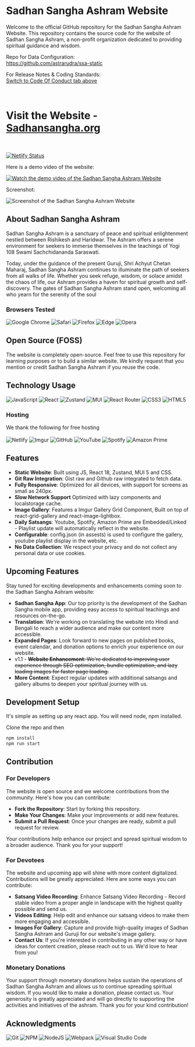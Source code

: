 # Sadhan Sangha Ashram Website

Welcome to the official GitHub repository for the Sadhan Sangha Ashram Website. This repository contains the source code for the website of Sadhan Sangha Ashram, a non-profit organization dedicated to providing spiritual guidance and wisdom.

Repo for Data Configuration:  
https://github.com/astrarudra/ssa-static

For Release Notes & Coding Standards:  
[Switch to Code Of Conduct tab above](https://github.com/astrarudra/sadhan-sangha/tree/main?tab=coc-ov-file)

<br>

# **Visit the Website - [Sadhansangha.org](https://sadhansangha.org/)**

<br>

[![Netlify Status](https://api.netlify.com/api/v1/badges/a8e71262-b91c-4365-acf3-391578e162cb/deploy-status)](https://app.netlify.com/sites/sadhansangha/deploys)

Here is a demo video of the website:

[![Watch the demo video of the Sadhan Sangha Ashram Website](https://i.imgur.com/y9Kxd2ql.jpg)](https://www.youtube.com/watch?v=0xnJCDfNvfc)

Screenshot:

![Screenshot of the Sadhan Sangha Ashram Website](https://i.imgur.com/KsqCBDW.jpg)

## About Sadhan Sangha Ashram
Sadhan Sangha Ashram is a sanctuary of peace and spiritual enlightenment nestled between Rishikesh and Haridwar. The Ashram offers a serene environment for seekers to immerse themselves in the teachings of Yogi 108 Swami Sachchidananda Saraswati.

Today, under the guidance of the present Guruji, Shri Achyut Chetan Maharaj, Sadhan Sangha Ashram continues to illuminate the path of seekers from all walks of life. Whether you seek refuge, wisdom, or solace amidst the chaos of life, our Ashram provides a haven for spiritual growth and self-discovery. The gates of Sadhan Sangha Ashram stand open, welcoming all who yearn for the serenity of the soul

### Browsers Tested
![Google Chrome](https://img.shields.io/badge/Google%20Chrome-4285F4?style=for-the-badge&logo=GoogleChrome&logoColor=white)
![Safari](https://img.shields.io/badge/Safari-000000?style=for-the-badge&logo=Safari&logoColor=white)
![Firefox](https://img.shields.io/badge/Firefox-FF7139?style=for-the-badge&logo=Firefox-Browser&logoColor=white)
![Edge](https://img.shields.io/badge/Edge-0078D7?style=for-the-badge&logo=Microsoft-edge&logoColor=white)
![Opera](https://img.shields.io/badge/Opera-FF1B2D?style=for-the-badge&logo=Opera&logoColor=white)

## Open Source (FOSS)
The website is completely open-source. Feel free to use this repository for learning purposes or to build a similar website. We kindly request that you mention or credit Sadhan Sangha Ashram if you reuse the code.

## Technology Usage
![JavaScript](https://img.shields.io/badge/javascript-%23323330.svg?style=for-the-badge&logo=javascript&logoColor=%23F7DF1E)
![React](https://img.shields.io/badge/react-%2320232a.svg?style=for-the-badge&logo=react&logoColor=%2361DAFB)
![Zustand](https://img.shields.io/badge/zustand-%2320232a.svg?style=for-the-badge&logo=react&logoColor=%2361DAFB)
![MUI](https://img.shields.io/badge/MUI-%230081CB.svg?style=for-the-badge&logo=mui&logoColor=white)
![React Router](https://img.shields.io/badge/React_Router-CA4245?style=for-the-badge&logo=react-router&logoColor=white)
![CSS3](https://img.shields.io/badge/css3-%231572B6.svg?style=for-the-badge&logo=css3&logoColor=white)
![HTML5](https://img.shields.io/badge/html5-%23E34F26.svg?style=for-the-badge&logo=html5&logoColor=white)

### Hosting
We thank the following for free hosting<br><br>
![Netlify](https://img.shields.io/badge/netlify-%23000000.svg?style=for-the-badge&logo=netlify&logoColor=#00C7B7)
![Imgur](https://a11ybadges.com/badge?logo=imgur)
![GitHub](https://img.shields.io/badge/github-%23121011.svg?style=for-the-badge&logo=github&logoColor=white)
![YouTube](https://img.shields.io/badge/YouTube-%23FF0000.svg?style=for-the-badge&logo=YouTube&logoColor=white)
![Spotify](https://img.shields.io/badge/Spotify-1ED760?style=for-the-badge&logo=spotify&logoColor=white)
![Amazon Prime](https://img.shields.io/badge/Amazon%20Prime-0F79AF?style=for-the-badge&logo=amazonprime&logoColor=white)

## Features
- **Static Website**: Built using JS, React 18, Zustand, MUI 5 and CSS.
- **Git Raw Integration**: Gist raw and Github raw integrated to fetch data.
- **Fully Responsive**: Optimized for all devices, with support for screens as small as 240px.
- **Slow Network Support** Optimized with lazy components and localstorage cache. 
- **Image Gallery**: Features a Imgur Gallery Grid Component, Built on top of react-grid-gallery and  react-image-lightbox.
- **Daily Satsangs**: Youtube, Spotify, Amazon Prime are Embedded/Linked - Playlist update will automatically reflect in the website.
- **Configurable**: config.json (in assests) is used to configure the gallery, youtube playlist display in the website, etc.
- **No Data Collection**: We respect your privacy and do not collect any personal data or use cookies.

## Upcoming Features

Stay tuned for exciting developments and enhancements coming soon to the Sadhan Sangha Ashram website:

- **Sadhan Sangha App**: Our top priority is the development of the Sadhan Sangha mobile app, providing easy access to spiritual teachings and resources on-the-go.
- **Translation**: We're working on translating the website into Hindi and Bengali to reach a wider audience and make our content more accessible.
- **Expanded Pages**: Look forward to new pages on published books, event calendar, and donation options to enrich your experience on our website.
- v1.1 - ~~**Website Enhancement**: We're dedicated to improving user experience through SEO optimization, bundle optimization, and lazy loading images for faster page loading.~~
- **More Content**: Expect regular updates with additional satsangs and gallery albums to deepen your spiritual journey with us.

## Development Setup 

It's simple as setting up any react app. You will need node, npm installed.

Clone the repo and then 
```bash
npm install
npm run start
```


## Contribution
### For Developers
The website is open source and we welcome contributions from the community. Here's how you can contribute:

- **Fork the Repository**: Start by forking this repository.
- **Make Your Changes**: Make your improvements or add new features.
- **Submit a Pull Request**: Once your changes are ready, submit a pull request for review.

Your contributions help enhance our project and spread spiritual wisdom to a broader audience. Thank you for your support!

### For Devotees

The website and upcoming app will shine with more content digitalized. Contributions will be greatly appreciated. Here are some ways you can contribute:

- **Satsang Video Recording**: Enhance Satsang Video Recording - Record stable video from a proper angle in landscape with the highest quality possible and send us.
- **Videos Editing**: Help edit and enhance our satsang videos to make them more engaging and accessible.
- **Images For Gallery**: Capture and provide high-quality images of Sadhan Sangha Ashram and Guruji for our website's image gallery.
- **Contact Us**: If you're interested in contributing in any other way or have ideas for content creation, please reach out to us. We'd love to hear from you!


### Monetary Donations

Your support through monetary donations helps sustain the operations of Sadhan Sangha Ashram and allows us to continue spreading spiritual wisdom. If you would like to make a donation, please contact us. Your generosity is greatly appreciated and will go directly to supporting the activities and initiatives of the ashram. Thank you for your kind contribution!


## Acknowledgments

![Git](https://img.shields.io/badge/git-%23F05033.svg?style=for-the-badge&logo=git&logoColor=white)
![NPM](https://img.shields.io/badge/NPM-%23CB3837.svg?style=for-the-badge&logo=npm&logoColor=white)
![NodeJS](https://img.shields.io/badge/node.js-6DA55F?style=for-the-badge&logo=node.js&logoColor=white)
![Webpack](https://img.shields.io/badge/webpack-%238DD6F9.svg?style=for-the-badge&logo=webpack&logoColor=black)
![Visual Studio Code](https://img.shields.io/badge/Visual%20Studio%20Code-0078d7.svg?style=for-the-badge&logo=visual-studio-code&logoColor=white)
